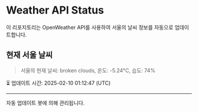 
# Weather API Status

이 리포지토리는 OpenWeather API를 사용하여 서울의 날씨 정보를 자동으로 업데이트합니다.

## 현재 서울 날씨
> 서울의 현재 날씨: broken clouds, 온도: -5.24°C, 습도: 74%

⏳ 업데이트 시간: 2025-02-10 01:12:47 (UTC)

---
자동 업데이트 봇에 의해 관리됩니다.
